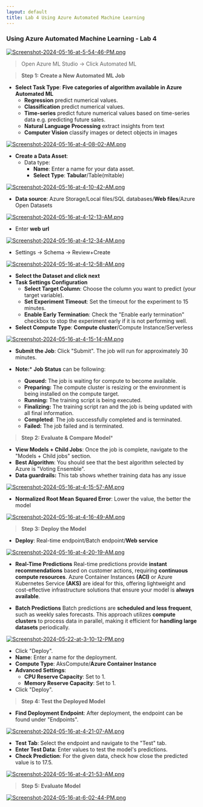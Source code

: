 ```yaml
---
layout: default
title: Lab 4 Using Azure Automated Machine Learning
---
```


### Using Azure Automated Machine Learning - Lab 4

[![Screenshot-2024-05-16-at-5-54-46-PM.png](https://i.postimg.cc/YqB1dHTn/Screenshot-2024-05-16-at-5-54-46-PM.png)](https://postimg.cc/5jpYtZ4L)

> Open Azure ML Studio -> Click Automated ML

> **Step 1:** **Create a New Automated ML Job**

- **Select Task Type**:  **Five categories of algorithm available in Azure Automated ML**
  - **Regression** predict numerical values. 
  - **Classification** predict numerical values.
  - **Time-series** predict future numerical values based on time-series data e.g. predicting future sales.
  - **Natural Language Processing** extract insights from text
  - **Computer Vision** classify images or detect objects in images 

[![Screenshot-2024-05-16-at-4-08-02-AM.png](https://i.postimg.cc/SN5V28qC/Screenshot-2024-05-16-at-4-08-02-AM.png)](https://postimg.cc/fJcY1VVR)

- **Create a Data Asset**: 
  - Data type:
    - **Name**: Enter a name for your data asset.
    - **Select Type**:  **Tabular**/Table(mltable)

[![Screenshot-2024-05-16-at-4-10-42-AM.png](https://i.postimg.cc/L5wMqXND/Screenshot-2024-05-16-at-4-10-42-AM.png)](https://postimg.cc/XBfPmVMB)

  - **Data source**: Azure Storage/Local files/SQL databases/**Web files**/Azure Open Datasets

  [![Screenshot-2024-05-16-at-4-12-13-AM.png](https://i.postimg.cc/QM0w9CM7/Screenshot-2024-05-16-at-4-12-13-AM.png)](https://postimg.cc/PLv20tYf)

  - Enter **web url** 

  [![Screenshot-2024-05-16-at-4-12-34-AM.png](https://i.postimg.cc/j2JFFh46/Screenshot-2024-05-16-at-4-12-34-AM.png)](https://postimg.cc/5QbgHLGj)

  - Settings -> Schema -> Review+Create

  [![Screenshot-2024-05-16-at-4-12-58-AM.png](https://i.postimg.cc/FzgBvHw1/Screenshot-2024-05-16-at-4-12-58-AM.png)](https://postimg.cc/n9rkYpFt)

- **Select  the Dataset and click next**
- **Task Settings Configuration**
  - **Select Target Column**: Choose the column you want to predict (your target variable).
  - **Set Experiment Timeout**: Set the timeout for the experiment to 15 minutes.
  - **Enable Early Termination**: Check the "Enable early termination" checkbox to stop the experiment early if it is not performing well.
- **Select Compute Type**: **Compute cluster**/Compute Instance/Serverless

[![Screenshot-2024-05-16-at-4-15-14-AM.png](https://i.postimg.cc/GthkB3H4/Screenshot-2024-05-16-at-4-15-14-AM.png)](https://postimg.cc/dkp7pYRF)

- **Submit the Job**: Click "Submit". The job will run for approximately 30 minutes.

- **Note:*** **Job Status** can be following:
  - **Queued:** The job is waiting for compute to become available.
  - **Preparing:** The compute cluster is resizing or the environment is being installed on the compute target.
  - **Running:** The training script is being executed.
  - **Finalizing:** The training script ran and the job is being updated with all final information.
  - **Completed**: The job successfully completed and is terminated.  
  - **Failed:** The job failed and is terminated.


> **Step 2: Evaluate & Compare Model***

- **View Models + Child Jobs**: Once the job is complete, navigate to the "Models + Child jobs" section.
- **Best Algorithm**: You should see that the best algorithm selected by Azure is "Voting Ensemble".
- **Data guardrails:** This tab shows whether training data has any issue

[![Screenshot-2024-05-16-at-4-15-57-AM.png](https://i.postimg.cc/QtS7rL0h/Screenshot-2024-05-16-at-4-15-57-AM.png)](https://postimg.cc/dkk38xbx)

- **Normalized Root Mean Squared Error**: Lower the value, the better the model

[![Screenshot-2024-05-16-at-4-16-49-AM.png](https://i.postimg.cc/FRfYwfdg/Screenshot-2024-05-16-at-4-16-49-AM.png)](https://postimg.cc/zbrDgGkV)

> **Step 3: Deploy the Model**

- **Deploy**: Real-time endpoint/Batch endpoint/**Web service**

[![Screenshot-2024-05-16-at-4-20-19-AM.png](https://i.postimg.cc/cLqBhSzb/Screenshot-2024-05-16-at-4-20-19-AM.png)](https://postimg.cc/KRNTcdxP)

- **Real-Time Predictions**
Real-time predictions provide **instant recommendations** based on customer actions, requiring **continuous compute resources**. Azure Container Instances **(ACI)** or Azure Kubernetes Service **(AKS)** are ideal for this, offering lightweight and cost-effective infrastructure solutions that ensure your model is **always available**.

- **Batch Predictions**
Batch predictions are **scheduled and less frequent**, such as weekly sales forecasts. This approach utilizes **compute clusters** to process data in parallel, making it efficient for **handling large datasets** periodically.

[![Screenshot-2024-05-22-at-3-10-12-PM.png](https://i.postimg.cc/J4D893nY/Screenshot-2024-05-22-at-3-10-12-PM.png)](https://postimg.cc/tYj86xFF)

   - Click "Deploy".
   - **Name**: Enter a name for the deployment.
   - **Compute Type**:  AksCompute/**Azure Container Instance**
   - **Advanced Settings**:
     - **CPU Reserve Capacity**: Set to 1.
     - **Memory Reserve Capacity**: Set to 1.
   - Click "Deploy".

> **Step 4: Test the Deployed Model**

- **Find Deployment Endpoint**: After deployment, the endpoint can be found under "Endpoints".

[![Screenshot-2024-05-16-at-4-21-07-AM.png](https://i.postimg.cc/SKR7df4g/Screenshot-2024-05-16-at-4-21-07-AM.png)](https://postimg.cc/2qpZ8vVW)

- **Test Tab**: Select the endpoint and navigate to the "Test" tab.
- **Enter Test Data**: Enter values to test the model's predictions.
- **Check Prediction**: For the given data, check how close the predicted value is to 17.5.

[![Screenshot-2024-05-16-at-4-21-53-AM.png](https://i.postimg.cc/fb1XK4Bb/Screenshot-2024-05-16-at-4-21-53-AM.png)](https://postimg.cc/4Kbmf0CC)


> **Step 5: Evaluate Model**

[![Screenshot-2024-05-16-at-6-02-44-PM.png](https://i.postimg.cc/kgvQzpWQ/Screenshot-2024-05-16-at-6-02-44-PM.png)](https://postimg.cc/zy3HRptv)